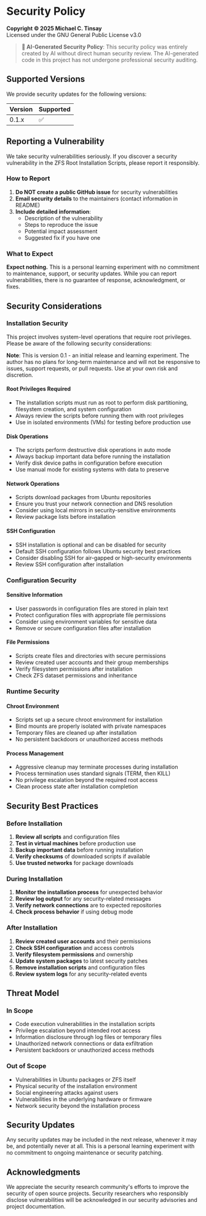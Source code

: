 # Security Policy

**Copyright © 2025 Michael C. Tinsay**  
Licensed under the GNU General Public License v3.0

> **🤖 AI-Generated Security Policy**: This security policy was entirely created by AI without direct human security review. The AI-generated code in this project has not undergone professional security auditing.

## Supported Versions

We provide security updates for the following versions:

| Version | Supported          |
| ------- | ------------------ |
| 0.1.x   | :white_check_mark: |

## Reporting a Vulnerability

We take security vulnerabilities seriously. If you discover a security vulnerability in the ZFS Root Installation Scripts, please report it responsibly.

### How to Report

1. **Do NOT create a public GitHub issue** for security vulnerabilities
2. **Email security details** to the maintainers (contact information in README)
3. **Include detailed information**:
   - Description of the vulnerability
   - Steps to reproduce the issue
   - Potential impact assessment
   - Suggested fix if you have one

### What to Expect

**Expect nothing.** This is a personal learning experiment with no commitment to maintenance, support, or security updates. While you can report vulnerabilities, there is no guarantee of response, acknowledgment, or fixes.

## Security Considerations

### Installation Security

This project involves system-level operations that require root privileges. Please be aware of the following security considerations:

**Note**: This is version 0.1 - an initial release and learning experiment. The author has no plans for long-term maintenance and will not be responsive to issues, support requests, or pull requests. Use at your own risk and discretion.

#### Root Privileges Required
- The installation scripts must run as root to perform disk partitioning, filesystem creation, and system configuration
- Always review the scripts before running them with root privileges
- Use in isolated environments (VMs) for testing before production use

#### Disk Operations
- The scripts perform destructive disk operations in auto mode
- Always backup important data before running the installation
- Verify disk device paths in configuration before execution
- Use manual mode for existing systems with data to preserve

#### Network Operations
- Scripts download packages from Ubuntu repositories
- Ensure you trust your network connection and DNS resolution
- Consider using local mirrors in security-sensitive environments
- Review package lists before installation

#### SSH Configuration
- SSH installation is optional and can be disabled for security
- Default SSH configuration follows Ubuntu security best practices
- Consider disabling SSH for air-gapped or high-security environments
- Review SSH configuration after installation

### Configuration Security

#### Sensitive Information
- User passwords in configuration files are stored in plain text
- Protect configuration files with appropriate file permissions
- Consider using environment variables for sensitive data
- Remove or secure configuration files after installation

#### File Permissions
- Scripts create files and directories with secure permissions
- Review created user accounts and their group memberships
- Verify filesystem permissions after installation
- Check ZFS dataset permissions and inheritance

### Runtime Security

#### Chroot Environment
- Scripts set up a secure chroot environment for installation
- Bind mounts are properly isolated with private namespaces
- Temporary files are cleaned up after installation
- No persistent backdoors or unauthorized access methods

#### Process Management
- Aggressive cleanup may terminate processes during installation
- Process termination uses standard signals (TERM, then KILL)
- No privilege escalation beyond the required root access
- Clean process state after installation completion

## Security Best Practices

### Before Installation
1. **Review all scripts** and configuration files
2. **Test in virtual machines** before production use
3. **Backup important data** before running installation
4. **Verify checksums** of downloaded scripts if available
5. **Use trusted networks** for package downloads

### During Installation
1. **Monitor the installation process** for unexpected behavior
2. **Review log output** for any security-related messages
3. **Verify network connections** are to expected repositories
4. **Check process behavior** if using debug mode

### After Installation
1. **Review created user accounts** and their permissions
2. **Check SSH configuration** and access controls
3. **Verify filesystem permissions** and ownership
4. **Update system packages** to latest security patches
5. **Remove installation scripts** and configuration files
6. **Review system logs** for any security-related events

## Threat Model

### In Scope
- Code execution vulnerabilities in the installation scripts
- Privilege escalation beyond intended root access
- Information disclosure through log files or temporary files
- Unauthorized network connections or data exfiltration
- Persistent backdoors or unauthorized access methods

### Out of Scope
- Vulnerabilities in Ubuntu packages or ZFS itself
- Physical security of the installation environment
- Social engineering attacks against users
- Vulnerabilities in the underlying hardware or firmware
- Network security beyond the installation process

## Security Updates

Any security updates may be included in the next release, whenever it may be, and potentially never at all. This is a personal learning experiment with no commitment to ongoing maintenance or security patching.

## Acknowledgments

We appreciate the security research community's efforts to improve the security of open source projects. Security researchers who responsibly disclose vulnerabilities will be acknowledged in our security advisories and project documentation.